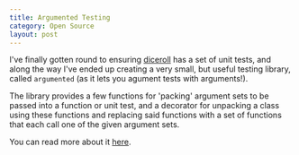 ```yaml
---
title: Argumented Testing
category: Open Source
layout: post
---
```


I've finally gotten round to ensuring [diceroll](https://github.com/borntyping/diceroll) has a set of unit tests, and along the way I've ended up creating a very small, but useful testing library, called `argumented` (as it lets you agument tests with arguments!).

The library provides a few functions for 'packing' argument sets to be passed into a function or unit test, and a decorator for unpacking a class using these functions and replacing said functions with a set of functions that each call one of the given argument sets.

You can read more about it [here](https://github.com/borntyping/argumented).
